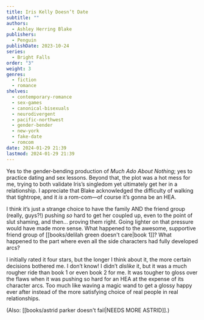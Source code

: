 ```yaml
---
title: Iris Kelly Doesn’t Date
subtitle: ""
authors:
  - Ashley Herring Blake
publishers:
  - Penguin
publishDate: 2023-10-24
series:
  - Bright Falls
order: "3"
weight: 3
genres:
  - fiction
  - romance
shelves:
  - contemporary-romance
  - sex-games
  - canonical-bisexuals
  - neurodivergent
  - pacific-northwest
  - gender-bender
  - new-york
  - fake-date
  - romcom
date: 2024-01-29 21:39
lastmod: 2024-01-29 21:39
---
```

Yes to the gender-bending production of *Much Ado About Nothing*; yes to practice dating and sex lessons. Beyond that, the plot was a hot mess for me, trying to both validate Iris’s singledom yet ultimately get her in a relationship. I appreciate that Blake acknowledged the difficulty of walking that tightrope, and it _is_ a rom-com—of course it’s gonna be an HEA.  
  
I think it’s just a strange choice to have the family AND the friend group (really, guys?!) pushing _so_ hard to get her coupled up, even to the point of slut shaming, and then… proving them right. Going lighter on that pressure would have made more sense. What happened to the awesome, supportive friend group of [[books/delilah green doesn't care|book 1]]? What happened to the part where even all the side characters had fully developed arcs?  
  
I initially rated it four stars, but the longer I think about it, the more certain decisions bothered me. I don’t know! I didn’t _dislike_ it, but it was a much rougher ride than book 1 or even book 2 for me. It was tougher to gloss over the flaws when it was pushing so hard for an HEA at the expense of its character arcs. Too much like waving a magic wand to get a glossy happy ever after instead of the more satisfying choice of real people in real relationships.  
  
(Also: [[books/astrid parker doesn't fail|NEEDS MORE ASTRID]].)
